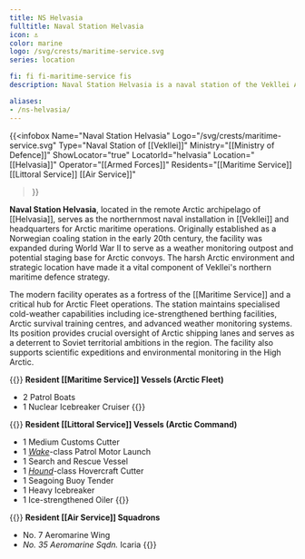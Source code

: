```yaml
---
title: NS Helvasia
fulltitle: Naval Station Helvasia
icon: ⚓️
color: marine
logo: /svg/crests/maritime-service.svg
series: location

fi: fi fi-maritime-service fis
description: Naval Station Helvasia is a naval station of the Vekllei Armed Forces, located in the republic of Helvasia.

aliases:
- /ns-helvasia/
---
```

{{<infobox
	 Name="Naval Station Helvasia"
	 Logo="/svg/crests/maritime-service.svg"
	 Type="Naval Station of [[Vekllei]]"
	 Ministry="[[Ministry of Defence]]"
	 ShowLocator="true"
	 LocatorId="helvasia"
	 Location="[[Helvasia]]"
     Operator="[[Armed Forces]]"
     Residents="[[Maritime Service]] [[Littoral Service]] [[Air Service]]"
 >}}


<span class="fi fi-maritime-service fis"></span> **Naval Station Helvasia**, located in the remote Arctic archipelago of [[Helvasia]], serves as the northernmost naval installation in [[Vekllei]] and headquarters for Arctic maritime operations. Originally established as a Norwegian coaling station in the early 20th century, the facility was expanded during World War II to serve as a weather monitoring outpost and potential staging base for Arctic convoys. The harsh Arctic environment and strategic location have made it a vital component of Vekllei's northern maritime defence strategy.

The modern facility operates as a fortress of the [[Maritime Service]] and a critical hub for Arctic Fleet operations. The station maintains specialised cold-weather capabilities including ice-strengthened berthing facilities, Arctic survival training centres, and advanced weather monitoring systems. Its position provides crucial oversight of Arctic shipping lanes and serves as a deterrent to Soviet territorial ambitions in the region. The facility also supports scientific expeditions and environmental monitoring in the High Arctic.

{{<note table>}}
**Resident [[Maritime Service]] Vessels (Arctic Fleet)**

* 2 Patrol Boats
* 1 Nuclear Icebreaker Cruiser
{{</note>}}

{{<note table>}}
**Resident [[Littoral Service]] Vessels (Arctic Command)**

* 1 Medium Customs Cutter
* 1 [*Wake*](/wake-class/)-class Patrol Motor Launch
* 1 Search and Rescue Vessel
* 1 [*Hound*](/hound-class/)-class Hovercraft Cutter
* 1 Seagoing Buoy Tender
* 1 Heavy Icebreaker
* 1 Ice-strengthened Oiler
{{</note>}}

{{<note table>}}
**Resident [[Air Service]] Squadrons**

* No. 7 Aeromarine Wing
* *No. 35 Aeromarine Sqdn.* Icaria
{{</note>}}